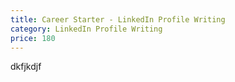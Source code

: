 ```yaml
---
title: Career Starter - LinkedIn Profile Writing
category: LinkedIn Profile Writing
price: 180
---
```

dkfjkdjf
